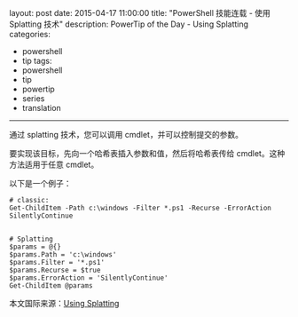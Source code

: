 ﻿layout: post
date: 2015-04-17 11:00:00
title: "PowerShell 技能连载 - 使用 Splatting 技术"
description: PowerTip of the Day - Using Splatting
categories:
- powershell
- tip
tags:
- powershell
- tip
- powertip
- series
- translation
---
通过 splatting 技术，您可以调用 cmdlet，并可以控制提交的参数。

要实现该目标，先向一个哈希表插入参数和值，然后将哈希表传给 cmdlet。这种方法适用于任意 cmdlet。

以下是一个例子：

    # classic:
    Get-ChildItem -Path c:\windows -Filter *.ps1 -Recurse -ErrorAction SilentlyContinue
    
    
    # Splatting
    $params = @{}
    $params.Path = 'c:\windows'
    $params.Filter = '*.ps1'
    $params.Recurse = $true
    $params.ErrorAction = 'SilentlyContinue'
    Get-ChildItem @params

<!--more-->
本文国际来源：[Using Splatting](http://community.idera.com/powershell/powertips/b/tips/posts/using-splatting)
